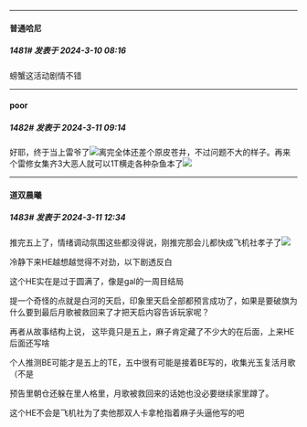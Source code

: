 ﻿
*****

####  普通哈尼  
##### 1481#       发表于 2024-3-10 08:16

螃蟹这活动剧情不错


*****

####  poor  
##### 1482#       发表于 2024-3-11 09:14

好耶，终于当上雷爷了<img src="https://static.saraba1st.com/image/smiley/face2017/062.gif" referrerpolicy="no-referrer">离完全体还差个原皮苍井，不过问题不大的样子。再来个雷修女集齐3大恶人就可以1T横走各种杂鱼本了<img src="https://static.saraba1st.com/image/smiley/face2017/036.png" referrerpolicy="no-referrer">


*****

####  道双晨曦  
##### 1483#       发表于 2024-3-11 12:34

推完五上了，情绪调动氛围这些都没得说，刚推完那会儿都快成飞机社孝子了<img src="https://static.saraba1st.com/image/smiley/face2017/067.png" referrerpolicy="no-referrer">

冷静下来HE越想越觉得不对劲，以下剧透反白

这个HE实在是过于圆满了，像是gal的一周目结局

提一个奇怪的点就是白河的天启，印象里天启全部都预言成功了，如果是要破旗为什么要到最后月歌被救回来了才把天启内容告诉玩家呢？

再者从故事结构上说， 这毕竟只是五上，麻子肯定藏了不少大的在后面，上来HE后面还写啥

个人推测BE可能才是五上的TE，五中很有可能是接着BE写的，收集光玉复活月歌（不是

预告里朝仓还躲在里人格里，月歌被救回来的话她也没必要继续家里蹲了。

这个HE不会是飞机社为了卖他那双人卡拿枪指着麻子头逼他写的吧


